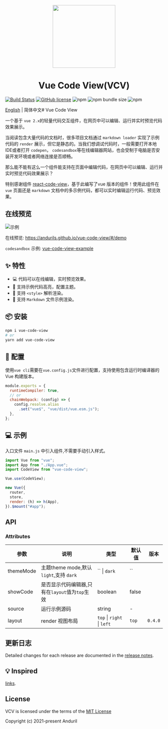 <p align="center">
  <a href="https://andurils.github.io/vue-code-view/">
    <img width="200" src="https://p3-juejin.byteimg.com/tos-cn-i-k3u1fbpfcp/adee625fddf74e8db0225890aee88059~tplv-k3u1fbpfcp-watermark.image"> 
  </a>
</p>

<h1 align="center">Vue Code View(VCV)</h1>

[![Build Status](https://app.travis-ci.com/andurils/vue-code-view.svg?branch=dev)](https://app.travis-ci.com/andurils/vue-code-view)
[![GitHub license](https://img.shields.io/github/license/andurils/vue-code-view)](https://github.com/andurils/vue-code-view/blob/main/LICENSE)
![npm](https://img.shields.io/npm/v/vue-code-view)
![npm bundle size](https://img.shields.io/bundlephobia/min/vue-code-view)
![npm](https://img.shields.io/npm/dt/vue-code-view?label=npm%20downloads)

[English](./README.md) | 简体中文# Vue Code View

 一个基于 `vue 2.x`的轻量代码交互组件，在网页中可以编辑、运行并实时预览代码效果展示。

当阅读包含大量代码的文档时，很多项目文档通过 `markdown loader` 实现了示例代码的 `render` 展示，但它是静态的。当我们想调试代码时，一般需要打开本地IDE或者打开 `codepen`， `codesandbox`等在线编辑器网站，也会受制于电脑是否安装开发环境或者网络连接是否顺畅。

那么能不能有这么一个组件能支持在页面中编辑代码，在网页中可以编辑、运行并实时预览代码效果展示？

特别感谢组件 [react-code-view](https://github.com/simonguo/react-code-view)，基于此编写了vue 版本的组件！使用此组件在 `vue` 页面还是 `markdown` 文档中的多示例代码，都可以实时编辑运行代码、预览效果。

## 在线预览

![示例][preview-ol-v03]  

在线预览: <https://andurils.github.io/vue-code-view/#/demo>

`codesandbox` 示例: [vue-code-view-example](https://codesandbox.io/s/vue-code-view-example-forked-nivmw?fontsize=14&hidenavigation=1&theme=dark)

## ✨ 特性

- 💻 代码可以在线编辑，实时预览效果。
- 🎨 支持示例代码高亮，配置主题。
- 🌈 支持 `<style>` 解析渲染。
- 📑 支持 `Markdown` 文件示例渲染。

## 📦 安装

```bash
npm i vue-code-view
# or
yarn add vue-code-view
```

## 🔨 配置

使用`vue cli`需要在`vue.config.js`文件进行配置，支持使用包含运行时编译器的 Vue 构建版本。

```javascript
module.exports = {
  runtimeCompiler: true,
  // or
  chainWebpack: (config) => { 
    config.resolve.alias
      .set("vue$", "vue/dist/vue.esm.js");
  },
}; 
```

## 💻 示例

入口文件 `main.js` 中引入组件,不需要手动引入样式。

```javascript
import Vue from "vue";
import App from "./App.vue";
import CodeView from "vue-code-view";

Vue.use(CodeView);

new Vue({
  router,
  store,
  render: (h) => h(App),
}).$mount("#app");
```

## API

### Attributes

| 参数          | 说明                         | 类型              | 默认值 | 版本 |
| ------------- | ---------------------------- | ----------------- | ------ | ---- |
| themeMode      | 主题theme mode,默认`light`,支持 `dark` | `` \| `dark` | `` |      |
| showCode      | 是否显示代码编辑器,只有在`layout`值为`top`生效           | boolean           | false  |      |
| source        | 运行示例源码                 | string            | -      |      |
| layout        | render 视图布局             |  `top` \| `right`  \| `left`  | `top` | `0.4.0`|

## 更新日志

Detailed changes for each release are documented in the [release notes](./CHANGELOG.zh-CN.md).

## 💡 Inspired

[links](./INSPIRED.zh-CN.md).

## License

VCV is licensed under the terms of the [MIT License](./LICENSE)

Copyright (c) 2021-present Anduril

[preview-ol]: https://p9-juejin.byteimg.com/tos-cn-i-k3u1fbpfcp/912bf867ef4c44d3a716e4bf723573ac~tplv-k3u1fbpfcp-watermark.image?
[preview-ol-v01]:https://p3-juejin.byteimg.com/tos-cn-i-k3u1fbpfcp/e056aef106b04752bde86e5bc48434c9~tplv-k3u1fbpfcp-watermark.image?
[preview-ol-v02]:https://p1-juejin.byteimg.com/tos-cn-i-k3u1fbpfcp/4550d42d98084cf99fe333fadb3f5983~tplv-k3u1fbpfcp-watermark.image?
[preview-ol-v03]:https://p3-juejin.byteimg.com/tos-cn-i-k3u1fbpfcp/987ab9814e314f92a244fdf6510e6224~tplv-k3u1fbpfcp-watermark.image?

